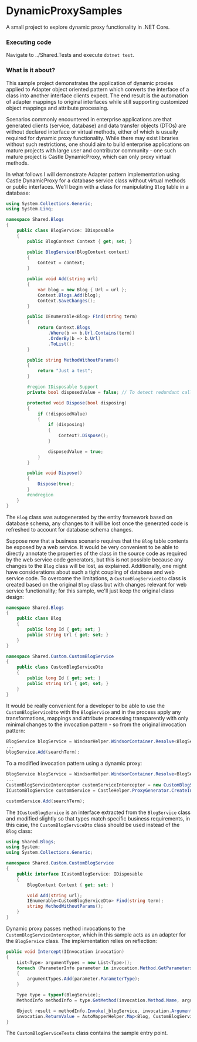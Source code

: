 # DynamicProxySamples
A small project to explore dynamic proxy functionality in .NET Core.

### Executing code
Navigate to ../Shared.Tests and execute ```dotnet test```.

### What is it about?
This sample project demonstrates the application of dynamic proxies applied to Adapter object oriented pattern which converts the interface of a class into another interface clients expect. The end result is the automation of adapter mappings to original interfaces while still supporting customized object mappings and attribute processing.

Scenarios commonly encountered in enterprise applications are that generated clients (service, database) and data transfer objects (DTOs) are without declared interface or virtual methods, either of which is usually required for dynamic proxy functionality. While there may exist libraries without such restrictions, one should aim to build enterprise applications on mature projects with large user and contributor community - one such mature project is Castle DynamicProxy, which can only proxy virtual methods.

In what follows I will demonstrate Adapter pattern implementation using Castle DynamicProxy for a database service class without virtual methods or public interfaces. We'll begin with a class for manipulating ```Blog``` table in a database:

```cs
using System.Collections.Generic;
using System.Linq;

namespace Shared.Blogs
{
    public class BlogService: IDisposable
    {
        public BlogContext Context { get; set; }

        public BlogService(BlogContext context)
        {
            Context = context;
        }

        public void Add(string url)
        {
            var blog = new Blog { Url = url };
            Context.Blogs.Add(blog);
            Context.SaveChanges();
        }

        public IEnumerable<Blog> Find(string term)
        {
            return Context.Blogs
                .Where(b => b.Url.Contains(term))
                .OrderBy(b => b.Url)
                .ToList();
        }

        public string MethodWithoutParams()
        {
            return "Just a test";
        }

        #region IDisposable Support
        private bool disposedValue = false; // To detect redundant calls

        protected void Dispose(bool disposing)
        {
            if (!disposedValue)
            {
                if (disposing)
                {
                    Context?.Dispose();
                }

                disposedValue = true;
            }
        }

        public void Dispose()
        {
            Dispose(true);
        }
        #endregion
    }
}
```

The ```Blog``` class was autogenerated by the entity framework based on database schema, any changes to it will be lost once the generated code is refreshed to account for database schema changes.

Suppose now that a business scenario requires that the ```Blog``` table contents be exposed by a web service. It would be very convenient to be able to directly annotate the properties of the class in the source code as required by the web service code generators, but this is not possible because any changes to the ```Blog``` class will be lost, as explained. Additionally, one might have considerations about such a tight coupling of database and web service code. To overcome the limitations, a ```CustomBlogServiceDto``` class is created based on the original ```Blog``` class but with changes relevant for web service functionality; for this sample, we'll just keep the original class design:

```cs
namespace Shared.Blogs
{
    public class Blog
    {
        public long Id { get; set; }
        public string Url { get; set; }
    }
}
```

```cs
namespace Shared.Custom.CustomBlogService
{
    public class CustomBlogServiceDto
    {
        public long Id { get; set; }
        public string Url { get; set; }
    }
}

```

It would be really convenient for a developer to be able to use the ```CustomBlogServiceDto``` with the ```BlogService``` and in the process apply any transformations, mappings and attribute processing transparently with only minimal changes to the invocation pattern - so from the original invocation pattern:

```cs
BlogService blogService = WindsorHelper.WindsorContainer.Resolve<BlogService>();
...
blogService.Add(searchTerm);
```

To a modified invocation pattern using a dynamic proxy:

```cs
BlogService blogService = WindsorHelper.WindsorContainer.Resolve<BlogService>();
...
CustomBlogServiceInterceptor customServiceInterceptor = new CustomBlogServiceInterceptor(blogService);
ICustomBlogService customService = CastleHelper.ProxyGenerator.CreateInterfaceProxyWithoutTarget<ICustomBlogService>(customServiceInterceptor);

customService.Add(searchTerm);
```

The ```ICustomBlogService``` is an interface extracted from the ```BlogService``` class and modified slightly so that types match specific business requirements, in this case, the ```CustomBlogServiceDto``` class should be used instead of the ```Blog``` class:

```cs
using Shared.Blogs;
using System;
using System.Collections.Generic;

namespace Shared.Custom.CustomBlogService
{
    public interface ICustomBlogService: IDisposable
    {
        BlogContext Context { get; set; }

        void Add(string url);
        IEnumerable<CustomBlogServiceDto> Find(string term);
        string MethodWithoutParams();
    }
}
```

Dynamic proxy passes method invocations to the ```CustomBlogServiceInterceptor```, which in this sample acts as an adapter for the ```BlogService``` class. The implementation relies on reflection:

```cs
public void Intercept(IInvocation invocation)
{
    List<Type> argumentTypes = new List<Type>();
    foreach (ParameterInfo parameter in invocation.Method.GetParameters())
    {
        argumentTypes.Add(parameter.ParameterType);
    }

    Type type = typeof(BlogService);
    MethodInfo methodInfo = type.GetMethod(invocation.Method.Name, argumentTypes.ToArray());

    Object result = methodInfo.Invoke(_blogService, invocation.Arguments);
    invocation.ReturnValue = AutoMapperHelper.Map<Blog, CustomBlogServiceDto>(result);
}
```

The ```CustomBlogServiceTests``` class contains the sample entry point.
